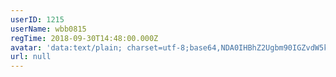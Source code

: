 ```yaml
---
userID: 1215
userName: wbb0815
regTime: 2018-09-30T14:48:00.000Z
avatar: 'data:text/plain; charset=utf-8;base64,NDA0IHBhZ2Ugbm90IGZvdW5kCg=='
url: null
---
```



